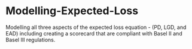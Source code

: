 # Modelling-Expected-Loss
Modelling all three aspects of the expected loss equation - (PD, LGD, and EAD) including creating a scorecard that are compliant with Basel II and Basel III regulations.
